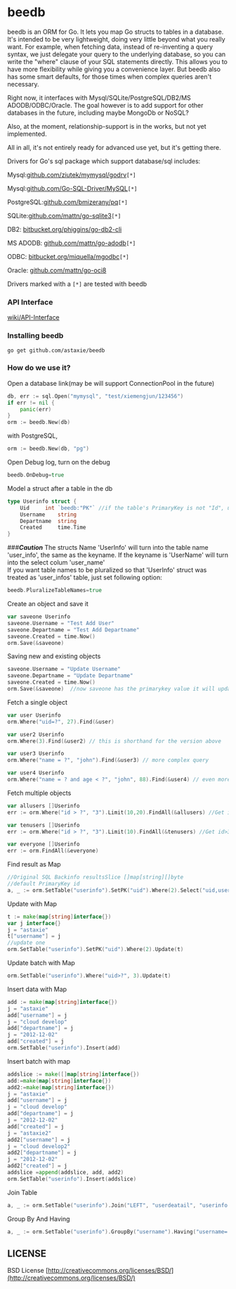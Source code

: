 beedb
=====

beedb is an ORM for Go. It lets you map Go structs to tables in a database. It's intended to be very lightweight, doing very little beyond what you really want. For example, when fetching data, instead of re-inventing a query syntax, we just delegate your query to the underlying database, so you can write the "where" clause of your SQL statements directly. This allows you to have more flexibility while giving you a convenience layer. But beedb also has some smart defaults, for those times when complex queries aren't necessary.

Right now, it interfaces with Mysql/SQLite/PostgreSQL/DB2/MS ADODB/ODBC/Oracle. The goal however is to add support for other databases in the future, including maybe MongoDb or NoSQL? 

Also, at the moment, relationship-support is in the works, but not yet implemented.

All in all, it's not entirely ready for advanced use yet, but it's getting there.

Drivers for Go's sql package which support database/sql includes:

Mysql:[github.com/ziutek/mymysql/godrv](https://github.com/ziutek/mymysql/godrv)`[*]`

Mysql:[github.com/Go-SQL-Driver/MySQL](https://github.com/Go-SQL-Driver/MySQL)`[*]`

PostgreSQL:[github.com/bmizerany/pq](https://github.com/bmizerany/pq)`[*]`

SQLite:[github.com/mattn/go-sqlite3](https://github.com/mattn/go-sqlite3)`[*]`

DB2: [bitbucket.org/phiggins/go-db2-cli](https://bitbucket.org/phiggins/go-db2-cli)

MS ADODB: [github.com/mattn/go-adodb](https://github.com/mattn/go-adodb)`[*]`

ODBC: [bitbucket.org/miquella/mgodbc](https://bitbucket.org/miquella/mgodbc)`[*]`

Oracle: [github.com/mattn/go-oci8](https://github.com/mattn/go-oci8)

Drivers marked with a `[*]` are tested with beedb

### API Interface 
[wiki/API-Interface](https://github.com/astaxie/beedb/wiki/API-Interface)

### Installing beedb
    go get github.com/astaxie/beedb

### How do we use it?

Open a database link(may be will support ConnectionPool in the future)

```go
db, err := sql.Open("mymysql", "test/xiemengjun/123456")
if err != nil {
	panic(err)
}
orm := beedb.New(db)
```

with PostgreSQL,

```go
orm := beedb.New(db, "pg")
```
	
Open Debug log, turn on the debug
  
```go
beedb.OnDebug=true
```

Model a struct after a table in the db

```go
type Userinfo struct {
	Uid		int	`beedb:"PK"` //if the table's PrimaryKey is not "Id", use this tag
	Username	string
	Departname	string
	Created		time.Time
}
```

###***Caution***
The structs Name 'UserInfo' will turn into the table name 'user_info', the same as the keyname.	
If the keyname is 'UserName' will turn into the select colum 'user_name'	
If you want table names to be pluralized so that 'UserInfo' struct was treated as 'user_infos' table, just set following option:
```go
beedb.PluralizeTableNames=true
```
	

Create an object and save it

```go
var saveone Userinfo
saveone.Username = "Test Add User"
saveone.Departname = "Test Add Departname"
saveone.Created = time.Now()
orm.Save(&saveone)
```

Saving new and existing objects

```go
saveone.Username = "Update Username"  
saveone.Departname = "Update Departname"
saveone.Created = time.Now()
orm.Save(&saveone)  //now saveone has the primarykey value it will update
```

Fetch a single object

```go
var user Userinfo
orm.Where("uid=?", 27).Find(&user)

var user2 Userinfo
orm.Where(3).Find(&user2) // this is shorthand for the version above

var user3 Userinfo
orm.Where("name = ?", "john").Find(&user3) // more complex query

var user4 Userinfo
orm.Where("name = ? and age < ?", "john", 88).Find(&user4) // even more complex
```

Fetch multiple objects

```go
var allusers []Userinfo
err := orm.Where("id > ?", "3").Limit(10,20).FindAll(&allusers) //Get id>3 limit 10 offset 20

var tenusers []Userinfo
err := orm.Where("id > ?", "3").Limit(10).FindAll(&tenusers) //Get id>3 limit 10  if omit offset the default is 0

var everyone []Userinfo
err := orm.FindAll(&everyone)
```

Find result as Map

```go
//Original SQL Backinfo resultsSlice []map[string][]byte 
//default PrimaryKey id
a, _ := orm.SetTable("userinfo").SetPK("uid").Where(2).Select("uid,username").FindMap()
```

Update with Map

```go
t := make(map[string]interface{})
var j interface{}
j = "astaxie"
t["username"] = j
//update one
orm.SetTable("userinfo").SetPK("uid").Where(2).Update(t)
```

Update batch with Map
```go
orm.SetTable("userinfo").Where("uid>?", 3).Update(t)
```

Insert data with Map	

```go
add := make(map[string]interface{})
j = "astaxie"
add["username"] = j
j = "cloud develop"
add["departname"] = j
j = "2012-12-02"
add["created"] = j
orm.SetTable("userinfo").Insert(add)
```

Insert batch with map

```go
addslice := make([]map[string]interface{})
add:=make(map[string]interface{})
add2:=make(map[string]interface{})
j = "astaxie"
add["username"] = j
j = "cloud develop"
add["departname"] = j
j = "2012-12-02"
add["created"] = j
j = "astaxie2"
add2["username"] = j
j = "cloud develop2"
add2["departname"] = j
j = "2012-12-02"
add2["created"] = j
addslice =append(addslice, add, add2)
orm.SetTable("userinfo").Insert(addslice)
```

Join Table

```go
a, _ := orm.SetTable("userinfo").Join("LEFT", "userdeatail", "userinfo.uid=userdeatail.uid").Where("userinfo.uid=?", 1).Select("userinfo.uid,userinfo.username,userdeatail.profile").FindMap()
```

Group By And Having

```go
a, _ := orm.SetTable("userinfo").GroupBy("username").Having("username='astaxie'").FindMap()
```

## LICENSE

 BSD License
 [http://creativecommons.org/licenses/BSD/](http://creativecommons.org/licenses/BSD/)
